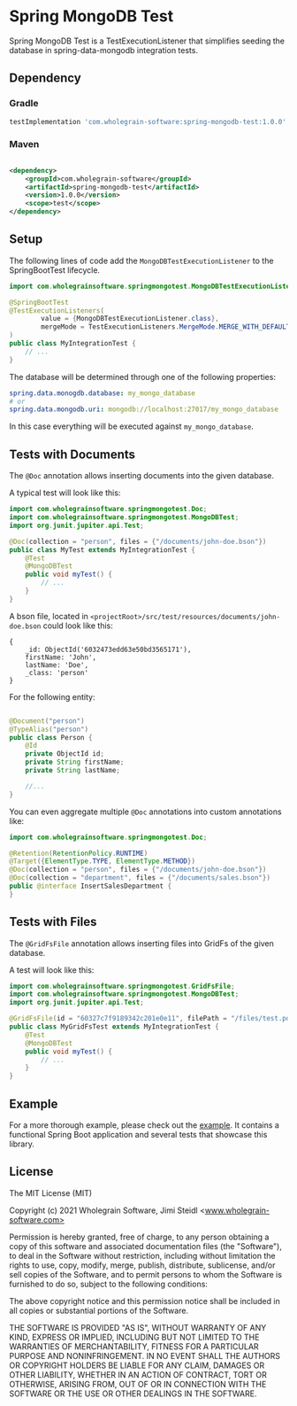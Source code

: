# Spring MongoDB Test

Spring MongoDB Test is a TestExecutionListener that simplifies seeding the database in spring-data-mongodb integration
tests.

## Dependency

### Gradle

```groovy
testImplementation 'com.wholegrain-software:spring-mongodb-test:1.0.0'
```

### Maven

```xml

<dependency>
    <groupId>com.wholegrain-software</groupId>
    <artifactId>spring-mongodb-test</artifactId>
    <version>1.0.0</version>
    <scope>test</scope>
</dependency>
```

## Setup

The following lines of code add the `MongoDBTestExecutionListener` to the SpringBootTest lifecycle.

```java
import com.wholegrainsoftware.springmongotest.MongoDBTestExecutionListener;

@SpringBootTest
@TestExecutionListeners(
        value = {MongoDBTestExecutionListener.class},
        mergeMode = TestExecutionListeners.MergeMode.MERGE_WITH_DEFAULTS
)
public class MyIntegrationTest {
    // ...
}
```

The database will be determined through one of the following properties:

```yaml
spring.data.monogdb.database: my_mongo_database
# or
spring.data.mongodb.uri: mongodb://localhost:27017/my_mongo_database
```

In this case everything will be executed against `my_mongo_database`.

## Tests with Documents

The `@Doc` annotation allows inserting documents into the given database.

A typical test will look like this:

```java
import com.wholegrainsoftware.springmongotest.Doc;
import com.wholegrainsoftware.springmongotest.MongoDBTest;
import org.junit.jupiter.api.Test;

@Doc(collection = "person", files = {"/documents/john-doe.bson"})
public class MyTest extends MyIntegrationTest {
    @Test
    @MongoDBTest
    public void myTest() {
        // ...    
    }
}
```

A bson file, located in `<projectRoot>/src/test/resources/documents/john-doe.bson` could look like this:

```bson
{
    _id: ObjectId('6032473edd63e50bd3565171'),
    firstName: 'John',
    lastName: 'Doe',
    _class: 'person'
}
```

For the following entity:

```java

@Document("person")
@TypeAlias("person")
public class Person {
    @Id
    private ObjectId id;
    private String firstName;
    private String lastName;

    //...
}
```

You can even aggregate multiple `@Doc` annotations into custom annotations like:

```java
import com.wholegrainsoftware.springmongotest.Doc;

@Retention(RetentionPolicy.RUNTIME)
@Target({ElementType.TYPE, ElementType.METHOD})
@Doc(collection = "person", files = {"/documents/john-doe.bson"})
@Doc(collection = "department", files = {"/documents/sales.bson"})
public @interface InsertSalesDepartment {
}
```

## Tests with Files

The `@GridFsFile` annotation allows inserting files into GridFs of the given database.

A test will look like this:

```java
import com.wholegrainsoftware.springmongotest.GridFsFile;
import com.wholegrainsoftware.springmongotest.MongoDBTest;
import org.junit.jupiter.api.Test;

@GridFsFile(id = "60327c7f9189342c201e0e11", filePath = "/files/test.pdf")
public class MyGridFsTest extends MyIntegrationTest {
    @Test
    @MongoDBTest
    public void myTest() {
        // ...    
    }
}
```

## Example

For a more thorough example, please check out the [example](example/spring-example). It contains a functional Spring Boot application
and several tests that showcase this library.

## License

The MIT License (MIT)

Copyright (c) 2021 Wholegrain Software, Jimi Steidl <www.wholegrain-software.com>

Permission is hereby granted, free of charge, to any person obtaining a copy
of this software and associated documentation files (the "Software"), to deal
in the Software without restriction, including without limitation the rights
to use, copy, modify, merge, publish, distribute, sublicense, and/or sell
copies of the Software, and to permit persons to whom the Software is
furnished to do so, subject to the following conditions:

The above copyright notice and this permission notice shall be included in all
copies or substantial portions of the Software.

THE SOFTWARE IS PROVIDED "AS IS", WITHOUT WARRANTY OF ANY KIND, EXPRESS OR
IMPLIED, INCLUDING BUT NOT LIMITED TO THE WARRANTIES OF MERCHANTABILITY,
FITNESS FOR A PARTICULAR PURPOSE AND NONINFRINGEMENT. IN NO EVENT SHALL THE
AUTHORS OR COPYRIGHT HOLDERS BE LIABLE FOR ANY CLAIM, DAMAGES OR OTHER
LIABILITY, WHETHER IN AN ACTION OF CONTRACT, TORT OR OTHERWISE, ARISING FROM,
OUT OF OR IN CONNECTION WITH THE SOFTWARE OR THE USE OR OTHER DEALINGS IN THE
SOFTWARE.